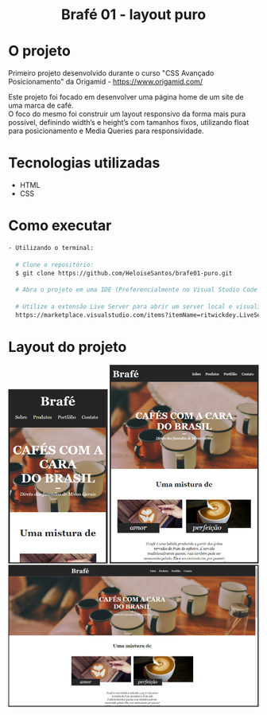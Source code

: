<h1 align="center">Brafé 01 - layout puro</h1>

# O projeto
Primeiro projeto desenvolvido durante o curso "CSS Avançado Posicionamento" da Origamid - https://www.origamid.com/ <br/>

Este projeto foi focado em desenvolver uma página home de um site de uma marca de café.<br/> 
O foco do mesmo foi construir um layout responsivo da forma mais pura possível, definindo width’s e height’s com tamanhos fixos, utilizando float para posicionamento e Media Queries para responsividade.

# Tecnologias utilizadas
- HTML
- CSS

# Como executar
```bash
- Utilizando o terminal:

  # Clone o repositório: 
  $ git clone https://github.com/HeloiseSantos/brafe01-puro.git

  # Abra o projeto em uma IDE (Preferencialmente no Visual Studio Code para utilizar a extensão abaixo)
  
  # Utilize a extensão Live Server para abrir um server local e visualizar a tela do projeto
  https://marketplace.visualstudio.com/items?itemName=ritwickdey.LiveServer
```

# Layout do projeto
<div align="center">
    <img src="readme/brafe01-smartphone.png" alt="Site brafé smartphone" width="200px"/>
    <img src="readme/brafe01-tablet.png" alt="Site brafé smartphone" width="300px"/>
    <img src="readme/brafe01-desktop.png" alt="Site brafé smartphone" width="800px"/>
</div>